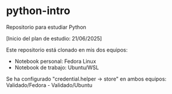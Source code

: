 # python-intro
Repositorio para estudiar Python

[Inicio del plan de estudio: 21/06/2025]

Este repositorio está clonado en mis dos equipos:
- Notebook personal: Fedora Linux
- Notebook de trabajo: Ubuntu/WSL

Se ha configurado "credential.helper -> store" en ambos equipos: Validado/Fedora - Validado/Ubuntu
